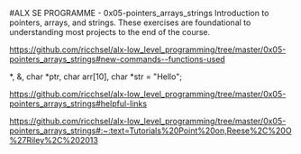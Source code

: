 #ALX SE PROGRAMME - 0x05-pointers_arrays_strings Introduction to pointers, arrays, and strings. These exercises are foundational to understanding most projects to the end of the course.

https://github.com/ricchsel/alx-low_level_programming/tree/master/0x05-pointers_arrays_strings#new-commands--functions-used

*, &, char *ptr, char arr[10], char *str = "Hello";

https://github.com/ricchsel/alx-low_level_programming/tree/master/0x05-pointers_arrays_strings#helpful-links

https://github.com/ricchsel/alx-low_level_programming/tree/master/0x05-pointers_arrays_strings#:~:text=Tutorials%20Point%20on,Reese%2C%20O%27Riley%2C%202013
